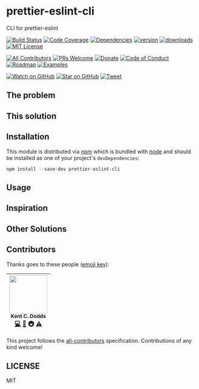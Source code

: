 # prettier-eslint-cli

CLI for prettier-eslint

[![Build Status][build-badge]][build]
[![Code Coverage][coverage-badge]][coverage]
[![Dependencies][dependencyci-badge]][dependencyci]
[![version][version-badge]][package]
[![downloads][downloads-badge]][npm-stat]
[![MIT License][license-badge]][LICENSE]

[![All Contributors](https://img.shields.io/badge/all_contributors-1-orange.svg?style=flat-square)](#contributors)
[![PRs Welcome][prs-badge]][prs]
[![Donate][donate-badge]][donate]
[![Code of Conduct][coc-badge]][coc]
[![Roadmap][roadmap-badge]][roadmap]
[![Examples][examples-badge]][examples]

[![Watch on GitHub][github-watch-badge]][github-watch]
[![Star on GitHub][github-star-badge]][github-star]
[![Tweet][twitter-badge]][twitter]

## The problem



## This solution



## Installation

This module is distributed via [npm][npm] which is bundled with [node][node] and should
be installed as one of your project's `devDependencies`:

```
npm install --save-dev prettier-eslint-cli
```

## Usage



## Inspiration



## Other Solutions



## Contributors

Thanks goes to these people ([emoji key][emojis]):

<!-- ALL-CONTRIBUTORS-LIST:START - Do not remove or modify this section -->
| [<img src="https://avatars.githubusercontent.com/u/1500684?v=3" width="100px;"/><br /><sub>Kent C. Dodds</sub>](https://kentcdodds.com)<br />[💻](https://github.com/kentcdodds/prettier-eslint-cli/commits?author=kentcdodds) [📖](https://github.com/kentcdodds/prettier-eslint-cli/commits?author=kentcdodds) 🚇 [⚠️](https://github.com/kentcdodds/prettier-eslint-cli/commits?author=kentcdodds) |
| :---: |
<!-- ALL-CONTRIBUTORS-LIST:END -->

This project follows the [all-contributors][all-contributors] specification. Contributions of any kind welcome!

## LICENSE

MIT

[npm]: https://www.npmjs.com/
[node]: https://nodejs.org
[build-badge]: https://img.shields.io/travis/kentcdodds/prettier-eslint-cli.svg?style=flat-square
[build]: https://travis-ci.org/kentcdodds/prettier-eslint-cli
[coverage-badge]: https://img.shields.io/codecov/c/github/kentcdodds/prettier-eslint-cli.svg?style=flat-square
[coverage]: https://codecov.io/github/kentcdodds/prettier-eslint-cli
[dependencyci-badge]: https://dependencyci.com/github/kentcdodds/prettier-eslint-cli/badge?style=flat-square
[dependencyci]: https://dependencyci.com/github/kentcdodds/prettier-eslint-cli
[version-badge]: https://img.shields.io/npm/v/prettier-eslint-cli.svg?style=flat-square
[package]: https://www.npmjs.com/package/prettier-eslint-cli
[downloads-badge]: https://img.shields.io/npm/dm/prettier-eslint-cli.svg?style=flat-square
[npm-stat]: http://npm-stat.com/charts.html?package=prettier-eslint-cli&from=2016-04-01
[license-badge]: https://img.shields.io/npm/l/prettier-eslint-cli.svg?style=flat-square
[license]: https://github.com/kentcdodds/prettier-eslint-cli/blob/master/other/LICENSE
[prs-badge]: https://img.shields.io/badge/PRs-welcome-brightgreen.svg?style=flat-square
[prs]: http://makeapullrequest.com
[donate-badge]: https://img.shields.io/badge/$-support-green.svg?style=flat-square
[donate]: http://kcd.im/donate
[coc-badge]: https://img.shields.io/badge/code%20of-conduct-ff69b4.svg?style=flat-square
[coc]: https://github.com/kentcdodds/prettier-eslint-cli/blob/master/other/CODE_OF_CONDUCT.md
[roadmap-badge]: https://img.shields.io/badge/%F0%9F%93%94-roadmap-CD9523.svg?style=flat-square
[roadmap]: https://github.com/kentcdodds/prettier-eslint-cli/blob/master/other/ROADMAP.md
[examples-badge]: https://img.shields.io/badge/%F0%9F%92%A1-examples-8C8E93.svg?style=flat-square
[examples]: https://github.com/kentcdodds/prettier-eslint-cli/blob/master/other/EXAMPLES.md
[github-watch-badge]: https://img.shields.io/github/watchers/kentcdodds/prettier-eslint-cli.svg?style=social
[github-watch]: https://github.com/kentcdodds/prettier-eslint-cli/watchers
[github-star-badge]: https://img.shields.io/github/stars/kentcdodds/prettier-eslint-cli.svg?style=social
[github-star]: https://github.com/kentcdodds/prettier-eslint-cli/stargazers
[twitter]: https://twitter.com/intent/tweet?text=Check%20out%20prettier-eslint-cli!%20https://github.com/kentcdodds/prettier-eslint-cli%20%F0%9F%91%8D
[twitter-badge]: https://img.shields.io/twitter/url/https/github.com/kentcdodds/prettier-eslint-cli.svg?style=social
[emojis]: https://github.com/kentcdodds/all-contributors#emoji-key
[all-contributors]: https://github.com/kentcdodds/all-contributors
